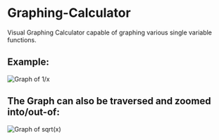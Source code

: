 # Graphing-Calculator
Visual Graphing Calculator capable of graphing various single variable functions.



## Example:
![Graph of 1/x](https://res.cloudinary.com/dsdo8bq2t/image/upload/v1534635057/Graphing_Calc_1overX.png)



## The Graph can also be traversed and zoomed into/out-of:
![Graph of sqrt(x)](https://res.cloudinary.com/dsdo8bq2t/image/upload/v1534635064/Graphing_Calc_sqrtX.png)
